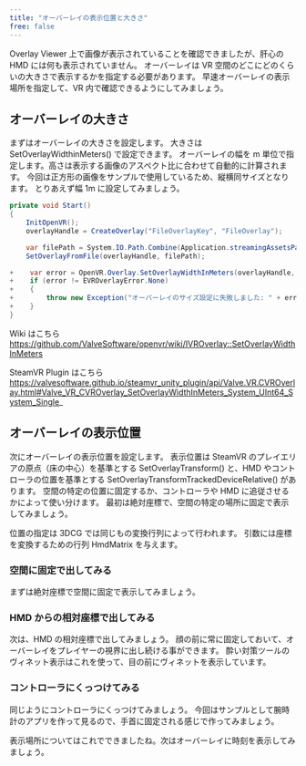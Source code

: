 ```yaml
---
title: "オーバーレイの表示位置と大きさ"
free: false
---
```


Overlay Viewer 上で画像が表示されていることを確認できましたが、肝心の HMD には何も表示されていません。
オーバーレイは VR 空間のどこにどのくらいの大きさで表示するかを指定する必要があります。
早速オーバーレイの表示場所を指定して、VR 内で確認できるようにしてみましょう。

## オーバーレイの大きさ
まずはオーバーレイの大きさを設定します。
大きさは SetOverlayWidthinMeters() で設定できます。
オーバーレイの幅を m 単位で指定します。高さは表示する画像のアスペクト比に合わせて自動的に計算されます。
今回は正方形の画像をサンプルで使用しているため、縦横同サイズとなります。
とりあえず幅 1m に設定してみましょう。

```cs:FileOverlay.cs
private void Start()
{        
    InitOpenVR();
    overlayHandle = CreateOverlay("FileOverlayKey", "FileOverlay");

    var filePath = System.IO.Path.Combine(Application.streamingAssetsPath, "sns-icon.jpg");
    SetOverlayFromFile(overlayHandle, filePath);

+    var error = OpenVR.Overlay.SetOverlayWidthInMeters(overlayHandle, 1);
+    if (error != EVROverlayError.None)
+    {
+        throw new Exception("オーバーレイのサイズ設定に失敗しました: " + error);
+    }
}
```

Wiki はこちら
https://github.com/ValveSoftware/openvr/wiki/IVROverlay::SetOverlayWidthInMeters

SteamVR Plugin はこちら
https://valvesoftware.github.io/steamvr_unity_plugin/api/Valve.VR.CVROverlay.html#Valve_VR_CVROverlay_SetOverlayWidthInMeters_System_UInt64_System_Single_


## オーバーレイの表示位置
次にオーバーレイの表示位置を設定します。
表示位置は SteamVR のプレイエリアの原点（床の中心）を基準とする SetOverlayTransform() と、HMD やコントローラの位置を基準とする SetOverlayTransformTrackedDeviceRelative() があります。
空間の特定の位置に固定するか、コントローラや HMD に追従させるかによって使い分けます。
最初は絶対座標で、空間の特定の場所に固定で表示してみましょう。

位置の指定は 3DCG では同じもの変換行列によって行われます。
引数には座標を変換するための行列 HmdMatrix を与えます。



### 空間に固定で出してみる
まずは絶対座標で空間に固定で表示してみましょう。

### HMD からの相対座標で出してみる
次は、HMD の相対座標で出してみましょう。
顔の前に常に固定しておいて、オーバーレイをプレイヤーの視界に出し続ける事ができます。
酔い対策ツールのヴィネット表示はこれを使って、目の前にヴィネットを表示しています。

### コントローラにくっつけてみる
同じようにコントローラにくっつけてみましょう。
今回はサンプルとして腕時計のアプリを作って見るので、手首に固定される感じで作ってみましょう。

表示場所についてはこれでできましたね。次はオーバーレイに時刻を表示してみましょう。